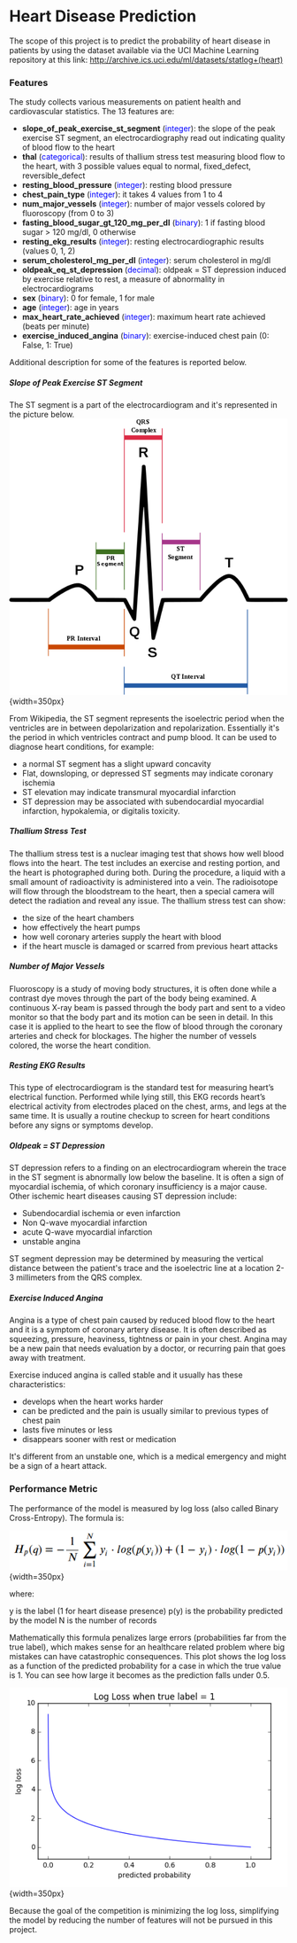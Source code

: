 # Heart Disease Prediction

The scope of this project is to predict the probability of heart disease in patients by using the dataset available via the UCI Machine Learning repository at this link: http://archive.ics.uci.edu/ml/datasets/statlog+(heart)

### Features

The study collects various measurements on patient health and cardiovascular statistics. The 13 features are:

* __slope_of_peak_exercise_st_segment__ (<span style="color:blue">integer</span>): the slope of the peak exercise ST segment, an electrocardiography read out indicating quality of blood flow to the heart
* __thal__ (<span style="color:blue">categorical</span>): results of thallium stress test measuring blood flow to the heart, with 3 possible values equal to normal, fixed_defect, reversible_defect
* __resting_blood_pressure__ (<span style="color:blue">integer</span>): resting blood pressure
* __chest_pain_type__ (<span style="color:blue">integer</span>): it takes 4 values from 1 to 4
* __num_major_vessels__ (<span style="color:blue">integer</span>): number of major vessels colored by fluoroscopy (from 0 to 3)
* __fasting_blood_sugar_gt_120_mg_per_dl__ (<span style="color:blue">binary</span>): 1 if fasting blood sugar > 120 mg/dl, 0 otherwise
* __resting_ekg_results__ (<span style="color:blue">integer</span>): resting electrocardiographic results (values 0, 1, 2)
* __serum_cholesterol_mg_per_dl__ (<span style="color:blue">integer</span>): serum cholesterol in mg/dl
* __oldpeak_eq_st_depression__ (<span style="color:blue">decimal</span>): oldpeak = ST depression induced by exercise relative to rest, a measure of abnormality in electrocardiograms
* __sex__ (<span style="color:blue">binary</span>): 0 for female, 1 for male
* __age__ (<span style="color:blue">integer</span>): age in years
* __max_heart_rate_achieved__ (<span style="color:blue">integer</span>): maximum heart rate achieved (beats per minute)
* __exercise_induced_angina__ (<span style="color:blue">binary</span>): exercise-induced chest pain (0: False, 1: True)

Additional description for some of the features is reported below.

##### __Slope of Peak Exercise ST Segment__

The ST segment is a part of the electrocardiogram and it's represented in the picture below.  
![](ST_segment.png){width=350px}

From Wikipedia, the ST segment represents the isoelectric period when the ventricles are in between depolarization and repolarization. Essentially it's the period in which ventricles contract and pump blood.
It can be used to diagnose heart conditions, for example:

* a normal ST segment has a slight upward concavity
* Flat, downsloping, or depressed ST segments may indicate coronary ischemia
* ST elevation may indicate transmural myocardial infarction
* ST depression may be associated with subendocardial myocardial infarction, hypokalemia, or digitalis toxicity.

##### __Thallium Stress Test__

The thallium stress test is a nuclear imaging test that shows how well blood flows into the heart. The test includes an exercise and resting portion, and the heart is photographed during both. 
During the procedure, a liquid with a small amount of radioactivity is administered into a vein. The radioisotope will flow through the bloodstream to the heart, then a special camera will detect the radiation and reveal any issue. 
The thallium stress test can show:

* the size of the heart chambers
* how effectively the heart pumps
* how well coronary arteries supply the heart with blood
* if the heart muscle is damaged or scarred from previous heart attacks

##### __Number of Major Vessels__

Fluoroscopy is a study of moving body structures, it is often done while a contrast dye moves through the part of the body being examined. A continuous X-ray beam is passed through the body part and sent to a video monitor so that the body part and its motion can be seen in detail. 
In this case it is applied to the heart to see the flow of blood through the coronary arteries and check for blockages. The higher the number of vessels colored, the worse the heart condition.

##### __Resting EKG Results__

This type of electrocardiogram is the standard test for measuring heart’s electrical function. Performed while lying still, this EKG records heart’s electrical activity from electrodes placed on the chest, arms, and legs at the same time. It is usually a routine checkup to screen for heart conditions before any signs or symptoms develop. 

##### __Oldpeak = ST Depression__

ST depression refers to a finding on an electrocardiogram wherein the trace in the ST segment is abnormally low below the baseline. It is often a sign of myocardial ischemia, of which coronary insufficiency is a major cause. Other ischemic heart diseases causing ST depression include:

* Subendocardial ischemia or even infarction
* Non Q-wave myocardial infarction
* acute Q-wave myocardial infarction 
* unstable angina

ST segment depression may be determined by measuring the vertical distance between the patient's trace and the isoelectric line at a location 2-3 millimeters from the QRS complex.

##### __Exercise Induced Angina__

Angina is a type of chest pain caused by reduced blood flow to the heart and it is a symptom of coronary artery disease. It is often described as squeezing, pressure, heaviness, tightness or pain in your chest. Angina may be a new pain that needs evaluation by a doctor, or recurring pain that goes away with treatment.

Exercise induced angina is called stable and it usually has these characteristics:

* develops when the heart works harder
* can be predicted and the pain is usually similar to previous types of chest pain
* lasts five minutes or less
* disappears sooner with rest or medication

It's different from an unstable one, which is a medical emergency and might be a sign of a heart attack.

### Performance Metric

The performance of the model is measured by log loss (also called Binary Cross-Entropy). The formula is:

![](LogLoss.png){width=350px}

where:

y is the label (1 for heart disease presence)
p(y) is the probability predicted by the model
N is the number of records

Mathematically this formula penalizes large errors (probabilities far from the true label), which makes sense for an healthcare related problem where big mistakes can have catastrophic consequences. This plot shows the log loss as a function of the predicted probability for a case in which the true value is 1. You can see how large it becomes as the prediction falls under 0.5.

![](LogLossPlot.png){width=350px}

Because the goal of the competition is minimizing the log loss, simplifying the model by reducing the number of features will not be pursued in this project.